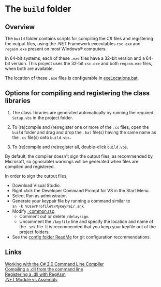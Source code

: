 # The `build` folder

## Overview

The `build` folder contains scripts for compiling the C# files and registering the output files, using the .NET Framework executables `csc.exe` and `regasm.exe` present on most Windows&reg; computers.  

In 64-bit systems, each of these `.exe` files have a 32-bit version and a 64-bit version. This project uses the 32-bit `csc.exe` and both `regasm.exe` files, when both are available.

The location of these `.exe` files is configurable in [exeLocations.bat].

## Options for compiling and registering the class libraries

1. The class libraries are generated automatically by running the required `Setup.vbs` in the project folder.  

2. To (re)compile and (re)register one or more of the `.cs` files, open the `build` folder and drag and drop the `.bat` file(s) having the same name as the `.cs` file(s) onto `build.vbs`.  

3. To (re)compile and (re)register all, double-click `build.vbs`.  

By default, the compiler doesn't sign the output files, as recommended by Microsoft, so (ignorable) warnings will be generated when files are compiled and registered.

In order to sign the output files,

- Download Visual Studio.  
- Right click the Developer Command Prompt for VS in the Start Menu.
- Select Run as adminstrator.
- Generate your keypair file by running a command similar to  
  `sn -k %UserProfile%\MyKeyPair.snk`
- Modify [_common.rsp]:
  - Comment out or delete `/delaysign`.
  - Uncomment the `/keyfile` line and specify the location and name of     the `.snk` file. It is recommended that you keep your keyfile out     of the project folders.
- See the [config folder ReadMe] for git configuration recommendations.

[exeLocations.bat]: ../config/exeLocations.bat "../config/exeLocations.bat"
[_common.rsp]: ../rsp/_common.rsp
[config folder ReadMe]: ../config/ReadMe.md#recommended-git-configuration

## Links

[Working with the C# 2.0 Command Line Compiler](https://docs.microsoft.com/en-us/previous-versions/ms379563(v=vs.80) "From docs.microsoft.com. Dated but still very useful")  
[Compiling a .dll from the command line](https://docs.microsoft.com/en-us/dotnet/csharp/language-reference/compiler-options/command-line-building-with-csc-exe "docs.microsoft.com")  
[Registering a .dll with RegAsm](http://stackoverflow.com/questions/13931337/register-comdlg32-dll-gets-regsvr32-dllregisterserver-entry-point-was-not-found "stackoverflow.com")  
[.NET Module vs Assembly](https://stackoverflow.com/questions/9271805/net-module-vs-assembly "stackoverflow.com")  
